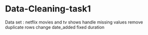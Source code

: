 # Data-Cleaning-task1
Data set : netflix movies and tv shows
handle missing values
remove duplicate rows
change date_added
fixed duration
